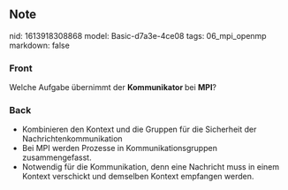## Note
nid: 1613918308868
model: Basic-d7a3e-4ce08
tags: 06_mpi_openmp
markdown: false

### Front
Welche Aufgabe übernimmt der <b>Kommunikator </b>bei <b>MPI</b>?

### Back
<div>
<div><ul>
<li>Kombinieren den Kontext und die Gruppen für die Sicherheit der Nachrichtenkommunikation
</li><li>Bei MPI werden Prozesse in Kommunikationsgruppen zusammengefasst.</li>
<li>Notwendig für die Kommunikation, denn eine Nachricht muss in einem Kontext verschickt und demselben Kontext empfangen werden.</li>
</ul>
</div></div>
